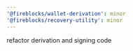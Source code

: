 ```yaml
---
'@fireblocks/wallet-derivation': minor
'@fireblocks/recovery-utility': minor
---
```


refactor derivation and signing code
